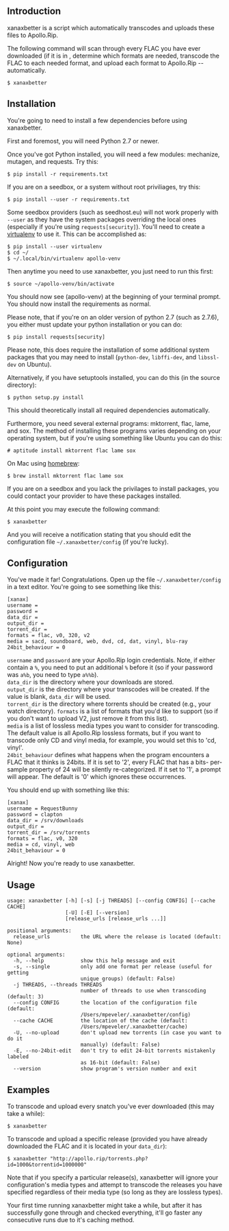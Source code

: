 Introduction
------------

xanaxbetter is a script which automatically transcodes and uploads these
files to Apollo.Rip.

The following command will scan through every FLAC you have ever
downloaded (if it is in , determine which formats are needed, transcode the FLAC to
each needed format, and upload each format to Apollo.Rip -- automatically.

    $ xanaxbetter

Installation
------------

You're going to need to install a few dependencies before using
xanaxbetter.

First and foremost, you will need Python 2.7 or newer.

Once you've got Python installed, you will need a few modules: mechanize,
mutagen, and requests. Try this:

    $ pip install -r requirements.txt

If you are on a seedbox, or a system without root priviliages, try this:

    $ pip install --user -r requirements.txt

Some seedbox providers (such as seedhost.eu) will not work properly with `--user` as
they have the system packages overriding the local ones (especially if you're using 
`requests[security]`). You'll need to create a 
[virtualenv](https://virtualenv.pypa.io/en/stable/) to use it. This can be accomplished
as:

    $ pip install --user virtualenv
    $ cd ~/
    $ ~/.local/bin/virtualenv apollo-venv

Then anytime you need to use xanaxbetter, you just need to run this first:

    $ source ~/apollo-venv/bin/activate

You should now see (apollo-venv) at the beginning of your terminal prompt. You should now
install the requirements as normal.

Please note, that if you're on an older version of python 2.7 (such as 2.7.6), you
either must update your python installation or you can do:

    $ pip install requests[security]

Please note, this does require the installation of some additional system packages
that you may need to install (`python-dev`, `libffi-dev`, and `libssl-dev` on Ubuntu).


Alternatively, if you have setuptools installed, you can do this (in the
source directory):

    $ python setup.py install

This should theoretically install all required dependencies
automatically.

Furthermore, you need several external programs: mktorrent, flac,
lame, and sox. The method of installing these programs varies
depending on your operating system, but if you're using something like
Ubuntu you can do this:

    # aptitude install mktorrent flac lame sox

On Mac using [homebrew](https://homebrew.sh):

    $ brew install mktorrent flac lame sox    

If you are on a seedbox and you lack the privilages to install packages,
you could contact your provider to have these packages installed.

At this point you may execute the following command:

    $ xanaxbetter

And you will receive a notification stating that you should edit the
configuration file `~/.xanaxbetter/config` (if you're lucky).

Configuration
-------------

You've made it far! Congratulations. Open up the file
`~/.xanaxbetter/config` in a text editor. You're going to see something
like this:

    [xanax]
    username =
    password = 
    data_dir =
    output_dir =
    torrent_dir =
    formats = flac, v0, 320, v2
    media = sacd, soundboard, web, dvd, cd, dat, vinyl, blu-ray
    24bit_behaviour = 0

`username` and `password` are your Apollo.Rip login credentials. Note,
if either contain a `%`, you need to put an additional `%` before it 
(so if your password was `a%b`, you need to type `a%%b`).  
`data_dir` is the directory where your downloads are stored.  
`output_dir` is the directory where your transcodes will be created. If
the value is blank, `data_dir` will be used.  
`torrent_dir` is the directory where torrents should be created (e.g.,
your watch directory). `formats` is a list of formats that you'd like to
support (so if you don't want to upload V2, just remove it from this
list).  
`media` is a list of lossless media types you want to consider for
transcoding. The default value is all Apollo.Rip lossless formats, but if
you want to transcode only CD and vinyl media, for example, you would
set this to 'cd, vinyl'.  
`24bit_behaviour` defines what happens when the program encounters a FLAC 
that it thinks is 24bits. If it is set to '2', every FLAC that has a bits-
per-sample property of 24 will be silently re-categorized. If it set to '1',
a prompt will appear. The default is '0' which ignores these occurrences.

You should end up with something like this:

    [xanax]
    username = RequestBunny
    password = clapton
    data_dir = /srv/downloads
    output_dir =
    torrent_dir = /srv/torrents
    formats = flac, v0, 320
    media = cd, vinyl, web
    24bit_behaviour = 0

Alright! Now you're ready to use xanaxbetter.

Usage
-----

    usage: xanaxbetter [-h] [-s] [-j THREADS] [--config CONFIG] [--cache CACHE]
                       [-U] [-E] [--version]
                       [release_urls [release_urls ...]]
    
    positional arguments:
      release_urls          the URL where the release is located (default: None)
    
    optional arguments:
      -h, --help            show this help message and exit
      -s, --single          only add one format per release (useful for getting
                            unique groups) (default: False)
      -j THREADS, --threads THREADS
                            number of threads to use when transcoding (default: 3)
      --config CONFIG       the location of the configuration file (default:
                            /Users/mpeveler/.xanaxbetter/config)
      --cache CACHE         the location of the cache (default:
                            /Users/mpeveler/.xanaxbetter/cache)
      -U, --no-upload       don't upload new torrents (in case you want to do it
                            manually) (default: False)
      -E, --no-24bit-edit   don't try to edit 24-bit torrents mistakenly labeled
                            as 16-bit (default: False)
      --version             show program's version number and exit

Examples
--------

To transcode and upload every snatch you've ever downloaded (this may
take a while):

    $ xanaxbetter

To transcode and upload a specific release (provided you have already
downloaded the FLAC and it is located in your `data_dir`):

    $ xanaxbetter "http://apollo.rip/torrents.php?id=1000&torrentid=1000000"

Note that if you specify a particular release(s), xanaxbetter will
ignore your configuration's media types and attempt to transcode the
releases you have specified regardless of their media type (so long as
they are lossless types).

Your first time running xanaxbetter might take a while, but after it has
successfully gone through and checked everything, it'll go faster any
consecutive runs due to it's caching method.
